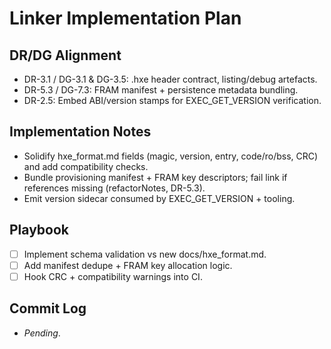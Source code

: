 # Linker Implementation Plan

## DR/DG Alignment
- DR-3.1 / DG-3.1 & DG-3.5: .hxe header contract, listing/debug artefacts.
- DR-5.3 / DG-7.3: FRAM manifest + persistence metadata bundling.
- DR-2.5: Embed ABI/version stamps for EXEC_GET_VERSION verification.

## Implementation Notes
- Solidify hxe_format.md fields (magic, version, entry, code/ro/bss, CRC) and add compatibility checks.
- Bundle provisioning manifest + FRAM key descriptors; fail link if references missing (refactorNotes, DR-5.3).
- Emit version sidecar consumed by EXEC_GET_VERSION + tooling.

## Playbook
- [ ] Implement schema validation vs new docs/hxe_format.md.
- [ ] Add manifest dedupe + FRAM key allocation logic.
- [ ] Hook CRC + compatibility warnings into CI.

## Commit Log
- _Pending_.
